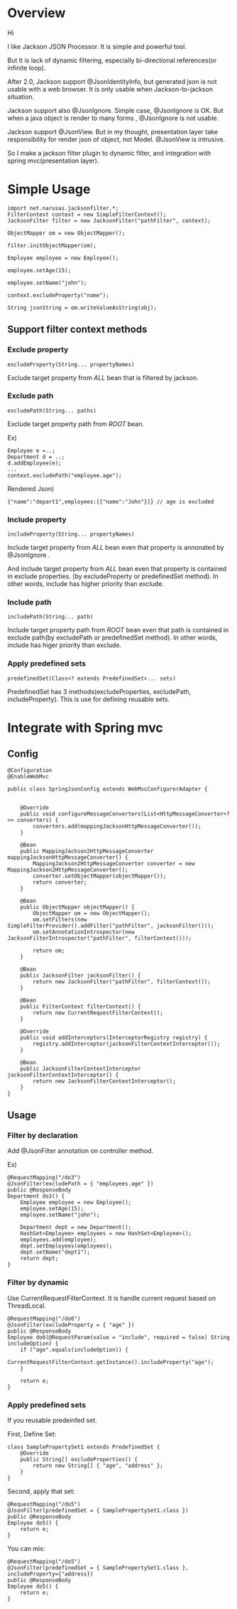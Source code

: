 # Overview 
Hi

I like Jackson JSON Processor. It is simple and powerful tool.

But It is lack of dynamic filtering, especially bi-directional references(or infinite loop).

After 2.0, Jackson support @JsonIdentityInfo, but generated json is not usable with a web browser. It is only usable when  Jackson-to-jackson situation.

Jackson support also @JsonIgnore. Simple case, @JsonIgnore is OK. But when a java object is render to many forms , @JsonIgnore is not usable.

Jackson support @JsonView. But in my thought, presentation layer  take responsibility for render json of object, not Model. @JsonView is  intrusive.      

So I make a jackson filter plugin to dynamic filter, and integration with spring mvc(presentation layer).
  

# Simple Usage


	import net.narusas.jacksonfilter.*;
	FilterContext context = new SimpleFilterContext();
	JacksonFilter filter = new JacksonFilter("pathFilter", context);
	
	ObjectMapper om = new ObjectMapper();
	
	filter.initObjectMapper(om);
	
	Employee employee = new Employee();
	
	employee.setAge(15);
	
	employee.setName("john");
	
	context.excludeProperty("name");
	
	String jsonString = om.writeValueAsString(obj);



## Support filter context methods
### Exclude property


	excludeProperty(String... propertyNames)


Exclude target property from _ALL_ bean that is filtered by jackson.


### Exclude path

	excludePath(String... paths)


Exclude target property path from _ROOT_ bean. 

Ex)

	Employee e =..;
	Department d = ..;
	d.addEmployee(e);
	...
	context.excludePath("employee.age");

Rendered Json)


	{"name":"depart1",employees:[{"name":"John"}]} // age is excluded



### Include property

	includeProperty(String... propertyNames)


Include target property from _ALL_ bean even that property is annonated by @JsonIgnore .

And include target property from _ALL_ bean even that property is contained in exclude properties. (by excludeProperty or predefinedSet method). In other words, include has higher priority than exclude. 


### Include path
	includePath(String... path)


Include target property path from _ROOT_ bean even that path is contained in exclude path(by excludePath or predefinedSet method). In other words, include has higer priority than exclude. 


### Apply predefined sets 
	predefinedSet(Class<? extends PredefinedSet>... sets)


PredefinedSet has 3 methods(excludeProperties, excludePath, includeProperty).  This is use for defining reusable sets. 



# Integrate with Spring mvc

## Config
	@Configuration
	@EnableWebMvc

	public class SpringJsonConfig extends WebMvcConfigurerAdapter {


		@Override
		public void configureMessageConverters(List<HttpMessageConverter<?>> converters) {
			converters.add(mappingJacksonHttpMessageConverter());
		}
	
		@Bean
		public MappingJackson2HttpMessageConverter mappingJacksonHttpMessageConverter() {
			MappingJackson2HttpMessageConverter converter = new MappingJackson2HttpMessageConverter();
			converter.setObjectMapper(objectMapper());
			return converter;
		}
	
		@Bean
		public ObjectMapper objectMapper() {
			ObjectMapper om = new ObjectMapper();
			om.setFilters(new SimpleFilterProvider().addFilter("pathFilter", jacksonFilter()));
			om.setAnnotationIntrospector(new JacksonFilterIntrospector("pathFilter", filterContext()));
	
			return om;
		}
	
		@Bean
		public JacksonFilter jacksonFilter() {
			return new JacksonFilter("pathFilter", filterContext());
		}
	
		@Bean
		public FilterContext filterContext() {
			return new CurrentRequestFilterContext();
		}
	
		@Override
		public void addInterceptors(InterceptorRegistry registry) {
			registry.addInterceptor(jacksonFilterContextInterceptor());
		}
	
		@Bean
		public JacksonFilterContextInterceptor jacksonFilterContextInterceptor() {
			return new JacksonFilterContextInterceptor();
		}
	}


## Usage
### Filter by declaration
Add @JsonFilter annotation on controller method. 

Ex)

	@RequestMapping("/do3")
	@JsonFilter(excludePath = { "employees.age" })
	public @ResponseBody
	Department do3() {
		Employee employee = new Employee();
		employee.setAge(15);
		employee.setName("john");

		Department dept = new Department();
		HashSet<Employee> employees = new HashSet<Employee>();
		employees.add(employee);
		dept.setEmployees(employees);
		dept.setName("dept1");
		return dept;
	}

### Filter by dynamic
Use  CurrentRequestFilterContext. It is handle current request based on ThreadLocal. 

	@RequestMapping("/do6")
	@JsonFilter(excludeProperty = { "age" })
	public @ResponseBody
	Employee do6(@RequestParam(value = "include", required = false) String includeOption) {
		if ("age".equals(includeOption)) {
			CurrentRequestFilterContext.getInstance().includeProperty("age");
		}

		return e;
	}
	
### Apply predefined sets

If you reusable predeinfed set. 

First, Define Set:

	class SamplePropertySet1 extends PredefinedSet {
		@Override
		public String[] excludeProperties() {
			return new String[] { "age", "address" };
		}
	}


Second, apply that set:

	@RequestMapping("/do5")
	@JsonFilter(predefinedSet = { SamplePropertySet1.class })
	public @ResponseBody
	Employee do5() {
		return e;
	}
	
You can mix:

	@RequestMapping("/do5")
	@JsonFilter(predefinedSet = { SamplePropertySet1.class }, includeProperty={"address})
	public @ResponseBody
	Employee do5() {
		return e;
	}

